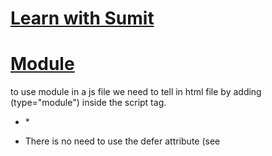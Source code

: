# [Learn with Sumit](https://www.youtube.com/watch?v=pcN3PFnw2Q0&list=PLHiZ4m8vCp9MFjMRp9EEHWKArbi0wdgXG)  
  
# [Module](https://developer.mozilla.org/en-US/docs/Web/JavaScript/Guide/Modules)  
to use module in a js file we need to tell in html file by adding (type="module") inside the script tag.  
* <script type="module" src="constructor.js"></script> *  



- There is no need to use the defer attribute (see <script> attributes) when loading a module script; modules are deferred automatically.  

- Note: Although imported features are available in the file, they are read only views of the feature that was exported. You cannot change the variable that was imported, but you can still modify properties similar to const. Additionally, these features are imported as live bindings, meaning that they can change in value even if you cannot modify the binding unlike const.  
-  
To do import export in ES6 convention use -> 
- {  
  - "type":"module"   
- }   
in package.json  
-  
ES6 also need .js extension after file pathname in import time
